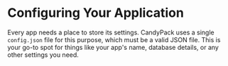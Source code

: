 # Configuring Your Application

Every app needs a place to store its settings. CandyPack uses a single `config.json` file for this purpose, which must be a valid JSON file. This is your go-to spot for things like your app's name, database details, or any other settings you need.